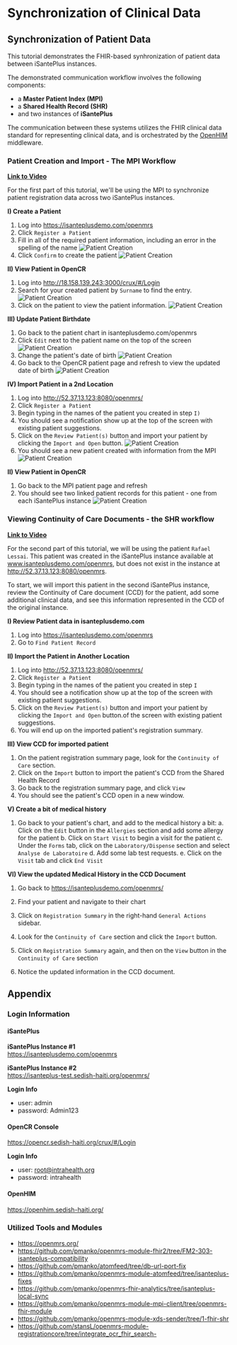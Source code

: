 # Synchronization of Clinical Data 

## Synchronization of Patient Data
This tutorial demonstrates the FHIR-based synhronization of patient data between iSantePlus instances. 

The demonstrated communication workflow involves the following components:
 - a **Master Patient Index (MPI)**
 - a **Shared Health Record (SHR)**
 - and two instances of **iSantePlus**

The communication between these systems utilizes the FHIR clinical data standard for representing clinical data, and is orchestrated by the [OpenHIM](http://openhim.org/) middleware. 


### Patient Creation and Import - The MPI Workflow
**[Link to Video](https://youtu.be/WK5n3jDmkfk)**

For the first part of this tutorial, we'll be using the MPI to synchronize patient registration data across two iSantePlus instances. 

**I) Create a Patient**
1. Log into https://isanteplusdemo.com/openmrs
2. Click `Register a Patient`
3. Fill in all of the required patient information, including an error in the spelling of the name
![Patient Creation](screenshots/mpi_1_register_patient.png)
4. Click `Confirm` to create the patient
![Patient Creation](screenshots/mpi_2_register_patient_confirm.png)

**II)  View Patient in OpenCR**
1. Log into http://18.158.139.243:3000/crux/#/Login
2. Search for your created patient by `Surname` to find the entry.
![Patient Creation](screenshots/mpi_3_search_mpi.png)
3. Click on the patient to view the patient information.
![Patient Creation](screenshots/mpi_4_view_in_mpi.png)

**III)  Update Patient Birthdate**
1. Go back to the patient chart in isanteplusdemo.com/openmrs
2. Click `Edit` next to the patient name on the top of the screen
![Patient Creation](screenshots/mpi_5_edit_patient.png)
2. Change the patient's date of birth
![Patient Creation](screenshots/mpi_6_edit_patient2.png)
3. Go back to the OpenCR patient page and refresh to view the updated date of birth
![Patient Creation](screenshots/mpi_7_view_update.png)

**IV) Import Patient in a 2nd Location**
1. Log into http://52.37.13.123:8080/openmrs/
2. Click `Register a Patient`
3. Begin typing in the names of the patient you created in step `I)`
4. You should see a notification show up at the top of the screen with existing patient suggestions. 
5. Click on the `Review Patient(s)` button and import your patient by clicking the `Import and Open` button.
![Patient Creation](screenshots/mpi_8_search_for_matches.png)
6. You should see a new patient created with information from the MPI
![Patient Creation](screenshots/mpi_9_view_imported.png)

**II)  View Patient in OpenCR**
1. Go back to the MPI patient page and refresh
2. You should see two linked patient records for this patient - one from each iSantePlus instance
![Patient Creation](screenshots/mpi_9.1_updated_mpi.png)


### Viewing Continuity of Care Documents - the SHR workflow
**[Link to Video](https://youtu.be/9S8CGI-5vl0)**

For the second part of this tutorial, we will be using the patient `Rafael Lessai`. This patient was created in the iSantePlus instance available at www.isanteplusdemo.com/openmrs, but does not exist in the instance at http://52.37.13.123:8080/openmrs. 

To start, we will import this patient in the second iSantePlus instance, review the Continuity of Care document (CCD) for the patient,
add some additional clinical data, and see this information represented in the CCD of the original instance.

**I) Review Patient data in isanteplusdemo.com**
1. Log into https://isanteplusdemo.com/openmrs
2. Go to `Find Patient Record`

**II) Import the Patient in Another Location**
1. Log into http://52.37.13.123:8080/openmrs/
2. Click `Register a Patient`
3. Begin typing in the names of the patient you created in step `I`
4. You should see a notification show up at the top of the screen with existing patient suggestions. 
5. Click on the `Review Patient(s)` button and import your patient by clicking the `Import and Open` button.of the screen with existing patient suggestions. 
6. You will end up on the imported patient's registration summary. 

**III) View CCD for imported patient**
1. On the patient registration summary page, look for the `Continuity of Care` section. 
2. Click on the `Import` button to import the patient's CCD from the Shared Health Record
3. Go back to the registration summary page, and click `View`
4. You should see the patient's CCD open in a new window. 

**V) Create a bit of medical history**
1. Go back to your patient's chart, and add to the medical history a bit:
    a. Click on the `Edit` button in the `Allergies` section and add some allergy for the patient
    b. Click on `Start Visit` to begin a visit for the patient
    c. Under the `Forms` tab, click on the `Laboratory/Dispense` section and select `Analyse de Laboratoire`
    d. Add some lab test requests.
    e. Click on the `Visit` tab and click `End Visit`
    
**VI) View the updated Medical History in the CCD Document**
1. Go back to https://isanteplusdemo.com/openmrs/

2. Find your patient and navigate to their chart

3. Click on `Registration Summary` in the right-hand `General Actions` sidebar.

4. Look for the `Continuity of Care` section and click the `Import` button.

5. Click on `Registration Summary` again, and then on the `View` button in the `Continuity of Care` section

6. Notice the updated information in the CCD document. 

## Appendix

### Login Information

#### iSantePlus

**iSantePlus Instance #1**  
https://isanteplusdemo.com/openmrs

**iSantePlus Instance #2**  
https://isanteplus-test.sedish-haiti.org/openmrs/

**Login Info**
- user: admin
- password: Admin123

#### OpenCR Console
https://opencr.sedish-haiti.org/crux/#/Login

**Login Info**
- user: root@intrahealth.org
- password: intrahealth

#### OpenHIM
https://openhim.sedish-haiti.org/

### Utilized Tools and Modules
- https://openmrs.org/
- https://github.com/pmanko/openmrs-module-fhir2/tree/FM2-303-isanteplus-compatibility
- https://github.com/pmanko/atomfeed/tree/db-url-port-fix
- https://github.com/pmanko/openmrs-module-atomfeed/tree/isanteplus-fixes
- https://github.com/pmanko/openmrs-fhir-analytics/tree/isanteplus-local-sync
- https://github.com/pmanko/openmrs-module-mpi-client/tree/openmrs-fhir-module
- https://github.com/pmanko/openmrs-module-xds-sender/tree/1-fhir-shr
- https://github.com/stansL/openmrs-module-registrationcore/tree/integrate_ocr_fhir_search-
